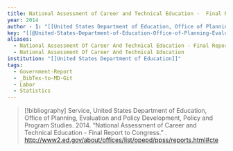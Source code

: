 ```yaml
---
title: National Assessment of Career and Technical Education -  Final Report to Congress
year: 2014
author - 1: "[[United States Department of Education, Office of Planning, Evaluation and Policy Development, Policy and Program Studies Service]]"
key: "[[@United-States-Department-of-Education-Office-of-Planning-Evaluation-and-Policy-Development-Policy-and-Program-Studies-Service2014-fv]]"
aliases:
  - National Assessment Of Career And Technical Education - Final Report To Congress
  - National Assessment Of Career And Technical Education
institution: "[[United States Department of Education]]"
tags:
  - Government-Report
  - _BibTex-to-MD-Git
  - Labor
  - Statistics
---
```


> [!bibliography]
> Service, United States Department of Education, Office of Planning, Evaluation and Policy Development, Policy and Program Studies. 2014. “National Assessment of Career and Technical Education -  Final Report to Congress.” . http://www2.ed.gov/about/offices/list/opepd/ppss/reports.html#cte